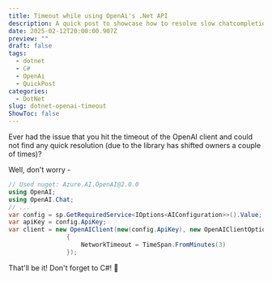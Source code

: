 ```yaml
---
title: Timeout while using OpenAi's .Net API
description: A quick post to showcase how to resolve slow chatcompletions without hitting the default timeout
date: 2025-02-12T20:00:00.907Z
preview: ""
draft: false
tags:
  - dotnet
  - C#
  - OpenAi
  - QuickPost
categories:
  - DotNet
slug: dotnet-openai-timeout
ShowToc: false
---
```


Ever had the issue that you hit the timeout of the OpenAI client and could not find any quick resolution (due to the library has shifted owners a couple of times)?

Well, don't worry - 
```cs
// Used nuget: Azure.AI.OpenAI@2.0.0
using OpenAI;
using OpenAI.Chat;
// ...
var config = sp.GetRequiredService<IOptions<AIConfiguration>>().Value;
var apiKey = config.ApiKey;
var client = new OpenAIClient(new(config.ApiKey), new OpenAIClientOptions
                {
                    NetworkTimeout = TimeSpan.FromMinutes(3)
                });
```

That'll be it!
Don't forget to C#! 👋
